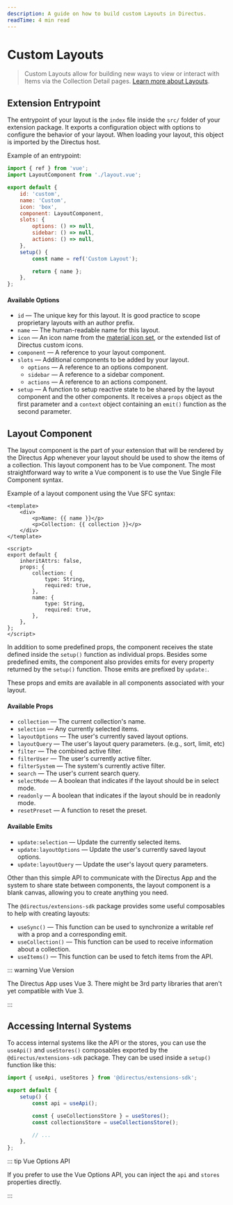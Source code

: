 ```yaml
---
description: A guide on how to build custom Layouts in Directus.
readTime: 4 min read
---
```


# Custom Layouts <small></small>

> Custom Layouts allow for building new ways to view or interact with Items via the Collection Detail pages.
> [Learn more about Layouts](/user-guide/overview/glossary#layouts).

## Extension Entrypoint

The entrypoint of your layout is the `index` file inside the `src/` folder of your extension package. It exports a
configuration object with options to configure the behavior of your layout. When loading your layout, this object is
imported by the Directus host.

Example of an entrypoint:

```js
import { ref } from 'vue';
import LayoutComponent from './layout.vue';

export default {
	id: 'custom',
	name: 'Custom',
	icon: 'box',
	component: LayoutComponent,
	slots: {
		options: () => null,
		sidebar: () => null,
		actions: () => null,
	},
	setup() {
		const name = ref('Custom Layout');

		return { name };
	},
};
```

#### Available Options

- `id` — The unique key for this layout. It is good practice to scope proprietary layouts with an author prefix.
- `name` — The human-readable name for this layout.
- `icon` — An icon name from the [material icon set](/user-guide/overview/glossary#material-icons), or the extended list
  of Directus custom icons.
- `component` — A reference to your layout component.
- `slots` — Additional components to be added by your layout.
  - `options` — A reference to an options component.
  - `sidebar` — A reference to a sidebar component.
  - `actions` — A reference to an actions component.
- `setup` — A function to setup reactive state to be shared by the layout component and the other components. It
  receives a `props` object as the first parameter and a `context` object containing an `emit()` function as the second
  parameter.

## Layout Component

The layout component is the part of your extension that will be rendered by the Directus App whenever your layout should
be used to show the items of a collection. This layout component has to be Vue component. The most straightforward way
to write a Vue component is to use the Vue Single File Component syntax.

Example of a layout component using the Vue SFC syntax:

```vue
<template>
	<div>
		<p>Name: {{ name }}</p>
		<p>Collection: {{ collection }}</p>
	</div>
</template>

<script>
export default {
	inheritAttrs: false,
	props: {
		collection: {
			type: String,
			required: true,
		},
		name: {
			type: String,
			required: true,
		},
	},
};
</script>
```

In addition to some predefined props, the component receives the state defined inside the `setup()` function as
individual props. Besides some predefined emits, the component also provides emits for every property returned by the
`setup()` function. Those emits are prefixed by `update:`.

These props and emits are available in all components associated with your layout.

#### Available Props

- `collection` — The current collection's name.
- `selection` — Any currently selected items.
- `layoutOptions` — The user's currently saved layout options.
- `layoutQuery` — The user's layout query parameters. (e.g., sort, limit, etc)
- `filter` — The combined active filter.
- `filterUser` — The user's currently active filter.
- `filterSystem` — The system's currently active filter.
- `search` — The user's current search query.
- `selectMode` — A boolean that indicates if the layout should be in select mode.
- `readonly` — A boolean that indicates if the layout should be in readonly mode.
- `resetPreset` — A function to reset the preset.

#### Available Emits

- `update:selection` — Update the currently selected items.
- `update:layoutOptions` — Update the user's currently saved layout options.
- `update:layoutQuery` — Update the user's layout query parameters.

Other than this simple API to communicate with the Directus App and the system to share state between components, the
layout component is a blank canvas, allowing you to create anything you need.

The `@directus/extensions-sdk` package provides some useful composables to help with creating layouts:

- `useSync()` — This function can be used to synchronize a writable ref with a prop and a corresponding emit.
- `useCollection()` — This function can be used to receive information about a collection.
- `useItems()` — This function can be used to fetch items from the API.

::: warning Vue Version

The Directus App uses Vue 3. There might be 3rd party libraries that aren't yet compatible with Vue 3.

:::

## Accessing Internal Systems

To access internal systems like the API or the stores, you can use the `useApi()` and `useStores()` composables exported
by the `@directus/extensions-sdk` package. They can be used inside a `setup()` function like this:

```js
import { useApi, useStores } from '@directus/extensions-sdk';

export default {
	setup() {
		const api = useApi();

		const { useCollectionsStore } = useStores();
		const collectionsStore = useCollectionsStore();

		// ...
	},
};
```

::: tip Vue Options API

If you prefer to use the Vue Options API, you can inject the `api` and `stores` properties directly.

:::
